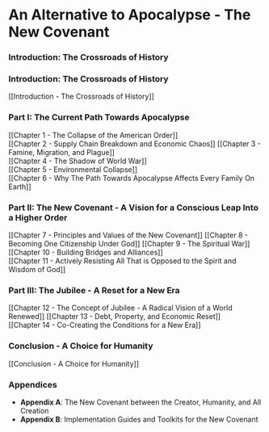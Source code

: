 # An Alternative to Apocalypse - The New Covenant

### **Introduction: The Crossroads of History**

### **Introduction: The Crossroads of History**

[[Introduction - The Crossroads of History]] 

### **Part I: The Current Path Towards Apocalypse**

[[Chapter 1 - The Collapse of the American Order]]  
[[Chapter 2 - Supply Chain Breakdown and Economic Chaos]]
[[Chapter 3 - Famine, Migration, and Plague]]  
[[Chapter 4 - The Shadow of World War]]  
[[Chapter 5 - Environmental Collapse]]  
[[Chapter 6 - Why The Path Towards Apocalypse Affects Every Family On Earth]] 
### **Part II: The New Covenant - A Vision for a Conscious Leap Into a Higher Order**

[[Chapter 7 - Principles and Values of the New Covenant]]
[[Chapter 8 - Becoming One Citizenship Under God]]
[[Chapter 9 - The Spiritual War]]  
[[Chapter 10 - Building Bridges and Alliances]]  
[[Chapter 11 - Actively Resisting All That is Opposed to the Spirit and Wisdom of God]]

### **Part III: The Jubilee - A Reset for a New Era**

[[Chapter 12 - The Concept of Jubilee - A Radical Vision of a World Renewed]]
[[Chapter 13 - Debt, Property, and Economic Reset]]  
[[Chapter 14 - Co-Creating the Conditions for a New Era]]

### **Conclusion - A Choice for Humanity**

[[Conclusion - A Choice for Humanity]]

### **Appendices**

- **Appendix A**: The New Covenant between the Creator, Humanity, and All Creation
- **Appendix B**: Implementation Guides and Toolkits for the New Covenant



